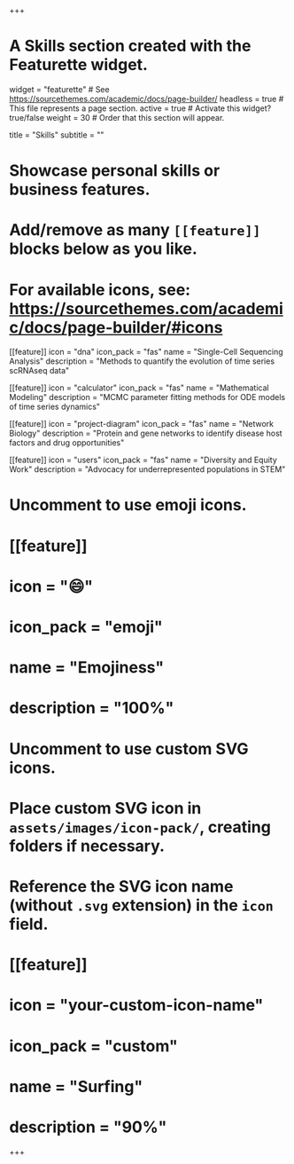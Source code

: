 +++
# A Skills section created with the Featurette widget.
widget = "featurette"  # See https://sourcethemes.com/academic/docs/page-builder/
headless = true  # This file represents a page section.
active = true  # Activate this widget? true/false
weight = 30  # Order that this section will appear.

title = "Skills"
subtitle = ""

# Showcase personal skills or business features.
# 
# Add/remove as many `[[feature]]` blocks below as you like.
# 
# For available icons, see: https://sourcethemes.com/academic/docs/page-builder/#icons

[[feature]]
  icon = "dna"
  icon_pack = "fas"
  name = "Single-Cell Sequencing Analysis"
  description = "Methods to quantify the evolution of time series scRNAseq data"

[[feature]]
  icon = "calculator"
  icon_pack = "fas"
  name = "Mathematical Modeling"
  description = "MCMC parameter fitting methods for ODE models of time series dynamics"
  
[[feature]]
  icon = "project-diagram"
  icon_pack = "fas"
  name = "Network Biology"
  description = "Protein and gene networks to identify disease host factors and drug opportunities"  
  
[[feature]]
  icon = "users"
  icon_pack = "fas"
  name = "Diversity and Equity Work"
  description = "Advocacy for underrepresented populations in STEM"

# Uncomment to use emoji icons.
# [[feature]]
#  icon = ":smile:"
#  icon_pack = "emoji"
#  name = "Emojiness"
#  description = "100%"  

# Uncomment to use custom SVG icons.
# Place custom SVG icon in `assets/images/icon-pack/`, creating folders if necessary.
# Reference the SVG icon name (without `.svg` extension) in the `icon` field.
# [[feature]]
#  icon = "your-custom-icon-name"
#  icon_pack = "custom"
#  name = "Surfing"
#  description = "90%"

+++
